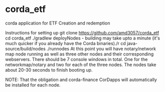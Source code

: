 # corda_etf
corda application for ETF Creation and redemption


Instructions for setting up
git clone https://github.com/amd3057/corda_etf
cd corda_etf
./gradlew deployNodes - building may take upto a minute (it's much quicker if you already have the Corda binaries)./r
cd java-source/build/nodes
./runnodes
At this point you will have notary/network map node running as well as three other nodes and their corresponding webservers. There should be 7 console windows in total. One for the networkmap/notary and two for each of the three nodes. The nodes take about 20-30 seconds to finish booting up.

NOTE: That the obligation and corda-finance CorDapps will automatically be installed for each node.
